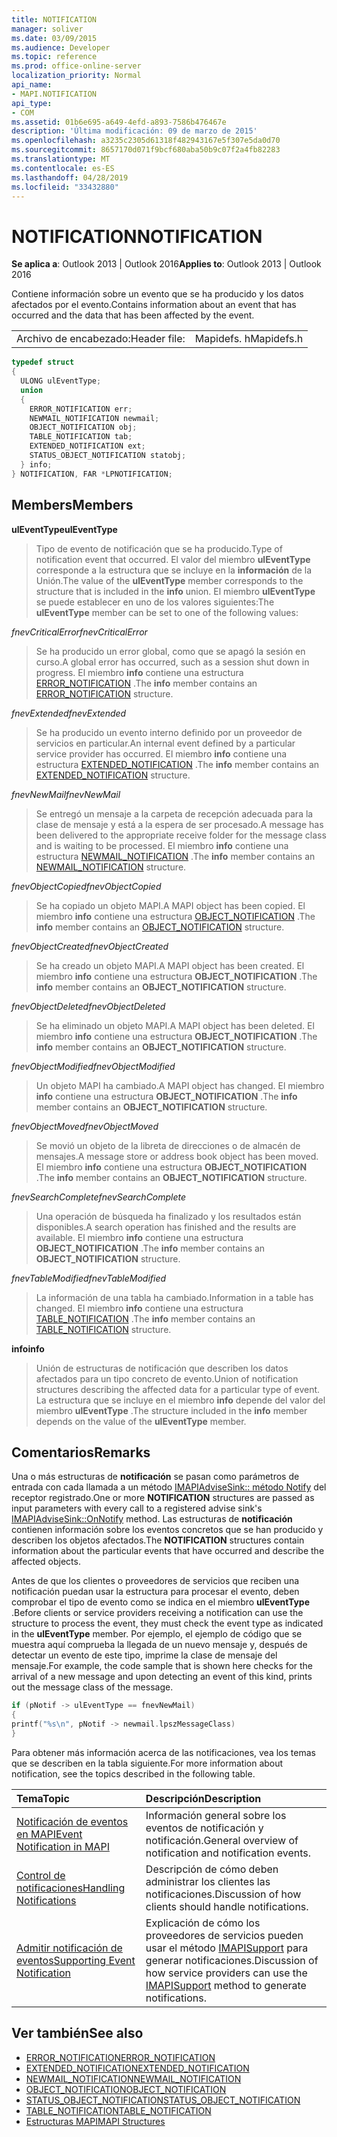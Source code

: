 ```yaml
---
title: NOTIFICATION
manager: soliver
ms.date: 03/09/2015
ms.audience: Developer
ms.topic: reference
ms.prod: office-online-server
localization_priority: Normal
api_name:
- MAPI.NOTIFICATION
api_type:
- COM
ms.assetid: 01b6e695-a649-4efd-a893-7586b476467e
description: 'Última modificación: 09 de marzo de 2015'
ms.openlocfilehash: a3235c2305d61318f482943167e5f307e5da0d70
ms.sourcegitcommit: 8657170d071f9bcf680aba50b9c07f2a4fb82283
ms.translationtype: MT
ms.contentlocale: es-ES
ms.lasthandoff: 04/28/2019
ms.locfileid: "33432880"
---
```

# <a name="notification"></a><span data-ttu-id="2a14a-103">NOTIFICATION</span><span class="sxs-lookup"><span data-stu-id="2a14a-103">NOTIFICATION</span></span>
 
<span data-ttu-id="2a14a-104">**Se aplica a**: Outlook 2013 | Outlook 2016</span><span class="sxs-lookup"><span data-stu-id="2a14a-104">**Applies to**: Outlook 2013 | Outlook 2016</span></span> 
  
<span data-ttu-id="2a14a-105">Contiene información sobre un evento que se ha producido y los datos afectados por el evento.</span><span class="sxs-lookup"><span data-stu-id="2a14a-105">Contains information about an event that has occurred and the data that has been affected by the event.</span></span>
  
|||
|:-----|:-----|
|<span data-ttu-id="2a14a-106">Archivo de encabezado:</span><span class="sxs-lookup"><span data-stu-id="2a14a-106">Header file:</span></span>  <br/> |<span data-ttu-id="2a14a-107">Mapidefs. h</span><span class="sxs-lookup"><span data-stu-id="2a14a-107">Mapidefs.h</span></span>  <br/> |
   
```cpp
typedef struct
{
  ULONG ulEventType;
  union
  {
    ERROR_NOTIFICATION err;
    NEWMAIL_NOTIFICATION newmail;
    OBJECT_NOTIFICATION obj;
    TABLE_NOTIFICATION tab;
    EXTENDED_NOTIFICATION ext;
    STATUS_OBJECT_NOTIFICATION statobj;
  } info;
} NOTIFICATION, FAR *LPNOTIFICATION;

```

## <a name="members"></a><span data-ttu-id="2a14a-108">Members</span><span class="sxs-lookup"><span data-stu-id="2a14a-108">Members</span></span>

<span data-ttu-id="2a14a-109">**ulEventType**</span><span class="sxs-lookup"><span data-stu-id="2a14a-109">**ulEventType**</span></span>
  
> <span data-ttu-id="2a14a-110">Tipo de evento de notificación que se ha producido.</span><span class="sxs-lookup"><span data-stu-id="2a14a-110">Type of notification event that occurred.</span></span> <span data-ttu-id="2a14a-111">El valor del miembro **ulEventType** corresponde a la estructura que se incluye en la **información** de la Unión.</span><span class="sxs-lookup"><span data-stu-id="2a14a-111">The value of the **ulEventType** member corresponds to the structure that is included in the **info** union.</span></span> <span data-ttu-id="2a14a-112">El miembro **ulEventType** se puede establecer en uno de los valores siguientes:</span><span class="sxs-lookup"><span data-stu-id="2a14a-112">The **ulEventType** member can be set to one of the following values:</span></span> 
    
 <span data-ttu-id="2a14a-113">_fnevCriticalError_</span><span class="sxs-lookup"><span data-stu-id="2a14a-113">_fnevCriticalError_</span></span>
  
> <span data-ttu-id="2a14a-114">Se ha producido un error global, como que se apagó la sesión en curso.</span><span class="sxs-lookup"><span data-stu-id="2a14a-114">A global error has occurred, such as a session shut down in progress.</span></span> <span data-ttu-id="2a14a-115">El miembro **info** contiene una estructura [ERROR_NOTIFICATION](error_notification.md) .</span><span class="sxs-lookup"><span data-stu-id="2a14a-115">The **info** member contains an [ERROR_NOTIFICATION](error_notification.md) structure.</span></span> 
    
 <span data-ttu-id="2a14a-116">_fnevExtended_</span><span class="sxs-lookup"><span data-stu-id="2a14a-116">_fnevExtended_</span></span>
  
> <span data-ttu-id="2a14a-117">Se ha producido un evento interno definido por un proveedor de servicios en particular.</span><span class="sxs-lookup"><span data-stu-id="2a14a-117">An internal event defined by a particular service provider has occurred.</span></span> <span data-ttu-id="2a14a-118">El miembro **info** contiene una estructura [EXTENDED_NOTIFICATION](extended_notification.md) .</span><span class="sxs-lookup"><span data-stu-id="2a14a-118">The **info** member contains an [EXTENDED_NOTIFICATION](extended_notification.md) structure.</span></span> 
    
 <span data-ttu-id="2a14a-119">_fnevNewMail_</span><span class="sxs-lookup"><span data-stu-id="2a14a-119">_fnevNewMail_</span></span>
  
> <span data-ttu-id="2a14a-120">Se entregó un mensaje a la carpeta de recepción adecuada para la clase de mensaje y está a la espera de ser procesado.</span><span class="sxs-lookup"><span data-stu-id="2a14a-120">A message has been delivered to the appropriate receive folder for the message class and is waiting to be processed.</span></span> <span data-ttu-id="2a14a-121">El miembro **info** contiene una estructura [NEWMAIL_NOTIFICATION](newmail_notification.md) .</span><span class="sxs-lookup"><span data-stu-id="2a14a-121">The **info** member contains an [NEWMAIL_NOTIFICATION](newmail_notification.md) structure.</span></span> 
    
 <span data-ttu-id="2a14a-122">_fnevObjectCopied_</span><span class="sxs-lookup"><span data-stu-id="2a14a-122">_fnevObjectCopied_</span></span>
  
> <span data-ttu-id="2a14a-123">Se ha copiado un objeto MAPI.</span><span class="sxs-lookup"><span data-stu-id="2a14a-123">A MAPI object has been copied.</span></span> <span data-ttu-id="2a14a-124">El miembro **info** contiene una estructura [OBJECT_NOTIFICATION](object_notification.md) .</span><span class="sxs-lookup"><span data-stu-id="2a14a-124">The **info** member contains an [OBJECT_NOTIFICATION](object_notification.md) structure.</span></span> 
    
 <span data-ttu-id="2a14a-125">_fnevObjectCreated_</span><span class="sxs-lookup"><span data-stu-id="2a14a-125">_fnevObjectCreated_</span></span>
  
> <span data-ttu-id="2a14a-126">Se ha creado un objeto MAPI.</span><span class="sxs-lookup"><span data-stu-id="2a14a-126">A MAPI object has been created.</span></span> <span data-ttu-id="2a14a-127">El miembro **info** contiene una estructura **OBJECT_NOTIFICATION** .</span><span class="sxs-lookup"><span data-stu-id="2a14a-127">The **info** member contains an **OBJECT_NOTIFICATION** structure.</span></span> 
    
 <span data-ttu-id="2a14a-128">_fnevObjectDeleted_</span><span class="sxs-lookup"><span data-stu-id="2a14a-128">_fnevObjectDeleted_</span></span>
  
> <span data-ttu-id="2a14a-129">Se ha eliminado un objeto MAPI.</span><span class="sxs-lookup"><span data-stu-id="2a14a-129">A MAPI object has been deleted.</span></span> <span data-ttu-id="2a14a-130">El miembro **info** contiene una estructura **OBJECT_NOTIFICATION** .</span><span class="sxs-lookup"><span data-stu-id="2a14a-130">The **info** member contains an **OBJECT_NOTIFICATION** structure.</span></span> 
    
 <span data-ttu-id="2a14a-131">_fnevObjectModified_</span><span class="sxs-lookup"><span data-stu-id="2a14a-131">_fnevObjectModified_</span></span>
  
> <span data-ttu-id="2a14a-132">Un objeto MAPI ha cambiado.</span><span class="sxs-lookup"><span data-stu-id="2a14a-132">A MAPI object has changed.</span></span> <span data-ttu-id="2a14a-133">El miembro **info** contiene una estructura **OBJECT_NOTIFICATION** .</span><span class="sxs-lookup"><span data-stu-id="2a14a-133">The **info** member contains an **OBJECT_NOTIFICATION** structure.</span></span> 
    
 <span data-ttu-id="2a14a-134">_fnevObjectMoved_</span><span class="sxs-lookup"><span data-stu-id="2a14a-134">_fnevObjectMoved_</span></span>
  
> <span data-ttu-id="2a14a-135">Se movió un objeto de la libreta de direcciones o de almacén de mensajes.</span><span class="sxs-lookup"><span data-stu-id="2a14a-135">A message store or address book object has been moved.</span></span> <span data-ttu-id="2a14a-136">El miembro **info** contiene una estructura **OBJECT_NOTIFICATION** .</span><span class="sxs-lookup"><span data-stu-id="2a14a-136">The **info** member contains an **OBJECT_NOTIFICATION** structure.</span></span> 
    
 <span data-ttu-id="2a14a-137">_fnevSearchComplete_</span><span class="sxs-lookup"><span data-stu-id="2a14a-137">_fnevSearchComplete_</span></span>
  
> <span data-ttu-id="2a14a-138">Una operación de búsqueda ha finalizado y los resultados están disponibles.</span><span class="sxs-lookup"><span data-stu-id="2a14a-138">A search operation has finished and the results are available.</span></span> <span data-ttu-id="2a14a-139">El miembro **info** contiene una estructura **OBJECT_NOTIFICATION** .</span><span class="sxs-lookup"><span data-stu-id="2a14a-139">The **info** member contains an **OBJECT_NOTIFICATION** structure.</span></span> 
    
 <span data-ttu-id="2a14a-140">_fnevTableModified_</span><span class="sxs-lookup"><span data-stu-id="2a14a-140">_fnevTableModified_</span></span>
  
> <span data-ttu-id="2a14a-141">La información de una tabla ha cambiado.</span><span class="sxs-lookup"><span data-stu-id="2a14a-141">Information in a table has changed.</span></span> <span data-ttu-id="2a14a-142">El miembro **info** contiene una estructura [TABLE_NOTIFICATION](table_notification.md) .</span><span class="sxs-lookup"><span data-stu-id="2a14a-142">The **info** member contains an [TABLE_NOTIFICATION](table_notification.md) structure.</span></span> 
    
<span data-ttu-id="2a14a-143">**info**</span><span class="sxs-lookup"><span data-stu-id="2a14a-143">**info**</span></span>
  
> <span data-ttu-id="2a14a-144">Unión de estructuras de notificación que describen los datos afectados para un tipo concreto de evento.</span><span class="sxs-lookup"><span data-stu-id="2a14a-144">Union of notification structures describing the affected data for a particular type of event.</span></span> <span data-ttu-id="2a14a-145">La estructura que se incluye en el miembro **info** depende del valor del miembro **ulEventType** .</span><span class="sxs-lookup"><span data-stu-id="2a14a-145">The structure included in the **info** member depends on the value of the **ulEventType** member.</span></span> 
    
## <a name="remarks"></a><span data-ttu-id="2a14a-146">Comentarios</span><span class="sxs-lookup"><span data-stu-id="2a14a-146">Remarks</span></span>

<span data-ttu-id="2a14a-147">Una o más estructuras de **notificación** se pasan como parámetros de entrada con cada llamada a un método [IMAPIAdviseSink:: método Notify](imapiadvisesink-onnotify.md) del receptor registrado.</span><span class="sxs-lookup"><span data-stu-id="2a14a-147">One or more **NOTIFICATION** structures are passed as input parameters with every call to a registered advise sink's [IMAPIAdviseSink::OnNotify](imapiadvisesink-onnotify.md) method.</span></span> <span data-ttu-id="2a14a-148">Las estructuras de **notificación** contienen información sobre los eventos concretos que se han producido y describen los objetos afectados.</span><span class="sxs-lookup"><span data-stu-id="2a14a-148">The **NOTIFICATION** structures contain information about the particular events that have occurred and describe the affected objects.</span></span> 
  
<span data-ttu-id="2a14a-149">Antes de que los clientes o proveedores de servicios que reciben una notificación puedan usar la estructura para procesar el evento, deben comprobar el tipo de evento como se indica en el miembro **ulEventType** .</span><span class="sxs-lookup"><span data-stu-id="2a14a-149">Before clients or service providers receiving a notification can use the structure to process the event, they must check the event type as indicated in the **ulEventType** member.</span></span> <span data-ttu-id="2a14a-150">Por ejemplo, el ejemplo de código que se muestra aquí comprueba la llegada de un nuevo mensaje y, después de detectar un evento de este tipo, imprime la clase de mensaje del mensaje.</span><span class="sxs-lookup"><span data-stu-id="2a14a-150">For example, the code sample that is shown here checks for the arrival of a new message and upon detecting an event of this kind, prints out the message class of the message.</span></span> 
  
```cpp
if (pNotif -> ulEventType == fnevNewMail)
{
printf("%s\n", pNotif -> newmail.lpszMessageClass)
}

```

<span data-ttu-id="2a14a-151">Para obtener más información acerca de las notificaciones, vea los temas que se describen en la tabla siguiente.</span><span class="sxs-lookup"><span data-stu-id="2a14a-151">For more information about notification, see the topics described in the following table.</span></span>
  
|<span data-ttu-id="2a14a-152">**Tema**</span><span class="sxs-lookup"><span data-stu-id="2a14a-152">**Topic**</span></span>|<span data-ttu-id="2a14a-153">**Descripción**</span><span class="sxs-lookup"><span data-stu-id="2a14a-153">**Description**</span></span>|
|:-----|:-----|
|[<span data-ttu-id="2a14a-154">Notificación de eventos en MAPI</span><span class="sxs-lookup"><span data-stu-id="2a14a-154">Event Notification in MAPI</span></span>](event-notification-in-mapi.md) <br/> |<span data-ttu-id="2a14a-155">Información general sobre los eventos de notificación y notificación.</span><span class="sxs-lookup"><span data-stu-id="2a14a-155">General overview of notification and notification events.</span></span>  <br/> |
|[<span data-ttu-id="2a14a-156">Control de notificaciones</span><span class="sxs-lookup"><span data-stu-id="2a14a-156">Handling Notifications</span></span>](handling-notifications.md) <br/> |<span data-ttu-id="2a14a-157">Descripción de cómo deben administrar los clientes las notificaciones.</span><span class="sxs-lookup"><span data-stu-id="2a14a-157">Discussion of how clients should handle notifications.</span></span>  <br/> |
|[<span data-ttu-id="2a14a-158">Admitir notificación de eventos</span><span class="sxs-lookup"><span data-stu-id="2a14a-158">Supporting Event Notification</span></span>](supporting-event-notification.md) <br/> |<span data-ttu-id="2a14a-159">Explicación de cómo los proveedores de servicios pueden usar el método [IMAPISupport](imapisupportiunknown.md) para generar notificaciones.</span><span class="sxs-lookup"><span data-stu-id="2a14a-159">Discussion of how service providers can use the [IMAPISupport](imapisupportiunknown.md) method to generate notifications.</span></span>  <br/> |
   
## <a name="see-also"></a><span data-ttu-id="2a14a-160">Ver también</span><span class="sxs-lookup"><span data-stu-id="2a14a-160">See also</span></span>


- [<span data-ttu-id="2a14a-161">ERROR_NOTIFICATION</span><span class="sxs-lookup"><span data-stu-id="2a14a-161">ERROR_NOTIFICATION</span></span>](error_notification.md)  
- [<span data-ttu-id="2a14a-162">EXTENDED_NOTIFICATION</span><span class="sxs-lookup"><span data-stu-id="2a14a-162">EXTENDED_NOTIFICATION</span></span>](extended_notification.md)  
- [<span data-ttu-id="2a14a-163">NEWMAIL_NOTIFICATION</span><span class="sxs-lookup"><span data-stu-id="2a14a-163">NEWMAIL_NOTIFICATION</span></span>](newmail_notification.md)  
- [<span data-ttu-id="2a14a-164">OBJECT_NOTIFICATION</span><span class="sxs-lookup"><span data-stu-id="2a14a-164">OBJECT_NOTIFICATION</span></span>](object_notification.md)  
- [<span data-ttu-id="2a14a-165">STATUS_OBJECT_NOTIFICATION</span><span class="sxs-lookup"><span data-stu-id="2a14a-165">STATUS_OBJECT_NOTIFICATION</span></span>](status_object_notification.md)  
- [<span data-ttu-id="2a14a-166">TABLE_NOTIFICATION</span><span class="sxs-lookup"><span data-stu-id="2a14a-166">TABLE_NOTIFICATION</span></span>](table_notification.md)
- [<span data-ttu-id="2a14a-167">Estructuras MAPI</span><span class="sxs-lookup"><span data-stu-id="2a14a-167">MAPI Structures</span></span>](mapi-structures.md)

